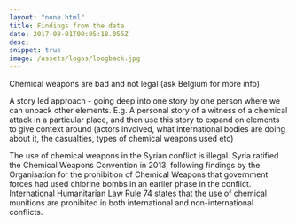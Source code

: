 ```yaml
---
layout: "none.html"
title: Findings from the data
date: 2017-08-01T00:05:18.055Z
desc:
snippet: true
image: /assets/logos/loogback.jpg
---
```


Chemical weapons are bad and not legal (ask Belgium for more info)

A story led approach - going deep into one story by one person where we can unpack other elements. E.g. A personal story of a witness of a chemical attack in a particular place, and then use this story to expand on elements to give context around (actors involved, what international bodies are doing about it, the casualties, types of chemical weapons used etc)

The use of chemical weapons in the Syrian conflict is illegal. Syria ratified the Chemical Weapons Convention in 2013, following findings by the Organisation for the prohibition of Chemical Weapons that government forces had used chlorine bombs in an earlier phase in the conflict. International Humanitarian Law Rule 74 states that the use of chemical munitions are prohibited in both international and non-international conflicts.
